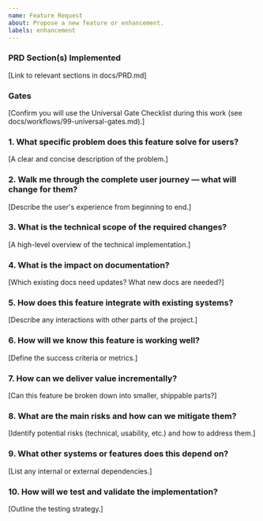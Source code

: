 ```yaml
---
name: Feature Request
about: Propose a new feature or enhancement.
labels: enhancement
---
```


### PRD Section(s) Implemented

[Link to relevant sections in docs/PRD.md]

### Gates

[Confirm you will use the Universal Gate Checklist during this work (see docs/workflows/99-universal-gates.md).]

### 1. What specific problem does this feature solve for users?

[A clear and concise description of the problem.]

### 2. Walk me through the complete user journey — what will change for them?

[Describe the user's experience from beginning to end.]

### 3. What is the technical scope of the required changes?

[A high-level overview of the technical implementation.]

### 4. What is the impact on documentation?

[Which existing docs need updates? What new docs are needed?]

### 5. How does this feature integrate with existing systems?

[Describe any interactions with other parts of the project.]

### 6. How will we know this feature is working well?

[Define the success criteria or metrics.]

### 7. How can we deliver value incrementally?

[Can this feature be broken down into smaller, shippable parts?]

### 8. What are the main risks and how can we mitigate them?

[Identify potential risks (technical, usability, etc.) and how to address them.]

### 9. What other systems or features does this depend on?

[List any internal or external dependencies.]

### 10. How will we test and validate the implementation?

[Outline the testing strategy.]
